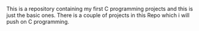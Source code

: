 This is a repository containing my first C programming projects and this is just the basic ones.
There is a couple of projects in this Repo which i will push on C programming.
